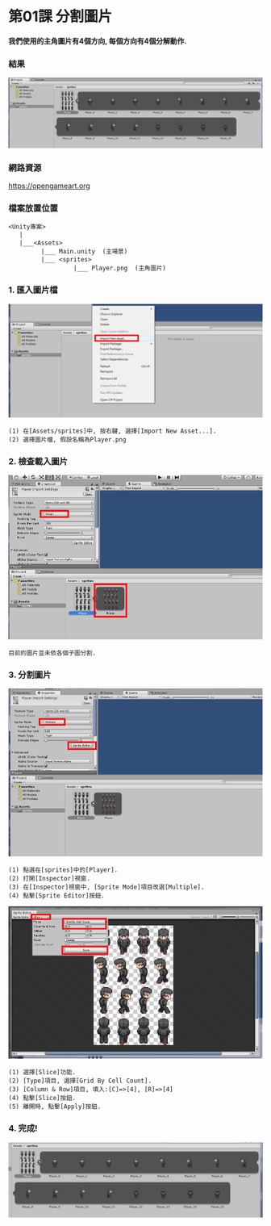 # 第01課 分割圖片

#### 我們使用的主角圖片有4個方向, 每個方向有4個分解動作.

### 結果
![GitHub Logo](/screen/img01.png)


### 網路資源
https://opengameart.org


### 檔案放置位置
```
<Unity專案>
   |  
   |___<Assets>
         |___ Main.unity  (主場景)  
         |___ <sprites>
                  |___ Player.png  (主角圖片)    
```


### 1. 匯入圖片檔 

![GitHub Logo](/screen/img01-01.png)

```
(1) 在[Assets/sprites]中, 按右鍵, 選擇[Import New Asset...].
(2) 選擇圖片檔, 假設名稱為Player.png
```

### 2. 檢查載入圖片 

![GitHub Logo](/screen/img01-02.png)

```
目前的圖片並未依各個子圖分割.
```


### 3. 分割圖片 

![GitHub Logo](/screen/img01-03a.png)

```
(1) 點選在[sprites]中的[Player].
(2) 打開[Inspector]視窗.
(3) 在[Inspector]視窗中, [Sprite Mode]項目改選[Multiple].
(4) 點擊[Sprite Editor]按鈕.
```

![GitHub Logo](/screen/img01-03b.png)

```
(1) 選擇[Slice]功能.
(2) [Type]項目, 選擇[Grid By Cell Count].
(3) [Column & Row]項目, 填入:[C]=>[4], [R]=>[4] 
(4) 點擊[Slice]按鈕.
(5) 離開時, 點擊[Apply]按鈕.
```

### 4. 完成! 
![GitHub Logo](/screen/img01-04.png)
